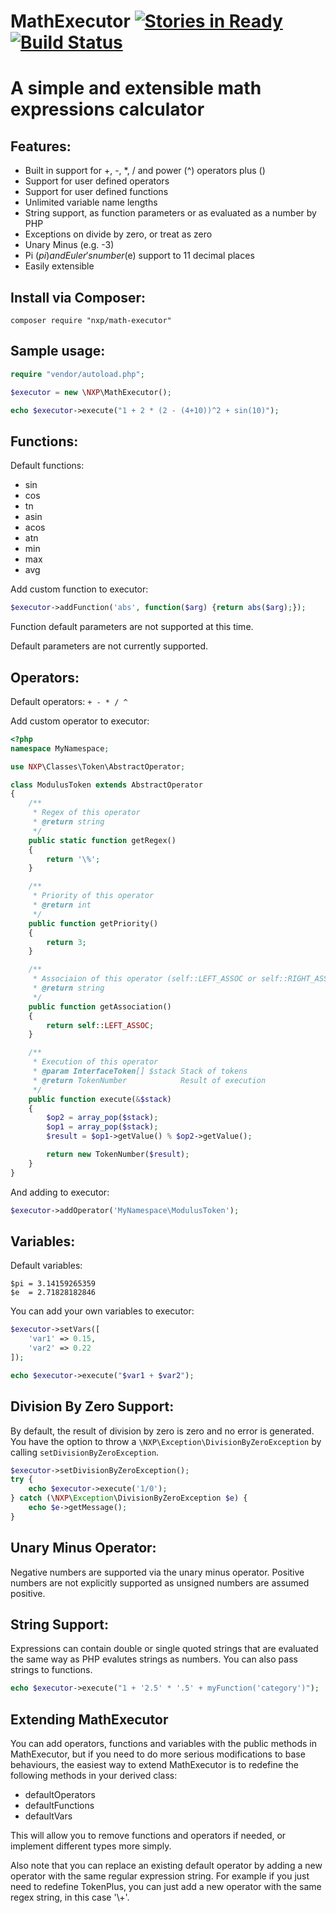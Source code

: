 # MathExecutor [![Stories in Ready](https://badge.waffle.io/NeonXP/MathExecutor.png?label=ready&title=Ready)](https://waffle.io/NeonXP/MathExecutor) [![Build Status](https://travis-ci.org/NeonXP/MathExecutor.png?branch=master)](https://travis-ci.org/NeonXP/MathExecutor)

# A simple and extensible math expressions calculator

## Features:
* Built in support for +, -, *, / and power (^) operators plus ()
* Support for user defined operators
* Support for user defined functions
* Unlimited variable name lengths
* String support, as function parameters or as evaluated as a number by PHP
* Exceptions on divide by zero, or treat as zero
* Unary Minus (e.g. -3)
* Pi ($pi) and Euler's number ($e) support to 11 decimal places
* Easily extensible

## Install via Composer:
```
composer require "nxp/math-executor"
```

## Sample usage:
```php
require "vendor/autoload.php";

$executor = new \NXP\MathExecutor();

echo $executor->execute("1 + 2 * (2 - (4+10))^2 + sin(10)");
```

## Functions:
Default functions:
* sin
* cos
* tn
* asin
* acos
* atn
* min
* max
* avg

Add custom function to executor:
```php
$executor->addFunction('abs', function($arg) {return abs($arg);});
```
Function default parameters are not supported at this time.

Default parameters are not currently supported.

## Operators:
Default operators: `+ - * / ^`

Add custom operator to executor:

```php
<?php
namespace MyNamespace;

use NXP\Classes\Token\AbstractOperator;

class ModulusToken extends AbstractOperator
{
    /**
     * Regex of this operator
     * @return string
     */
    public static function getRegex()
    {
        return '\%';
    }

    /**
     * Priority of this operator
     * @return int
     */
    public function getPriority()
    {
        return 3;
    }

    /**
     * Associaion of this operator (self::LEFT_ASSOC or self::RIGHT_ASSOC)
     * @return string
     */
    public function getAssociation()
    {
        return self::LEFT_ASSOC;
    }

    /**
     * Execution of this operator
     * @param InterfaceToken[] $stack Stack of tokens
     * @return TokenNumber            Result of execution
     */
    public function execute(&$stack)
    {
        $op2 = array_pop($stack);
        $op1 = array_pop($stack);
        $result = $op1->getValue() % $op2->getValue();

        return new TokenNumber($result);
    }
}
```

And adding to executor:

```php
$executor->addOperator('MyNamespace\ModulusToken');
```

## Variables:
Default variables:

```
$pi = 3.14159265359
$e  = 2.71828182846
```

You can add your own variables to executor:

```php
$executor->setVars([
    'var1' => 0.15,
    'var2' => 0.22
]);

echo $executor->execute("$var1 + $var2");
```
## Division By Zero Support:
By default, the result of division by zero is zero and no error is generated.  You have the option to throw a `\NXP\Exception\DivisionByZeroException` by calling `setDivisionByZeroException`.

```php
$executor->setDivisionByZeroException();
try {
    echo $executor->execute('1/0');
} catch (\NXP\Exception\DivisionByZeroException $e) {
    echo $e->getMessage();
}
```

## Unary Minus Operator:
Negative numbers are supported via the unary minus operator. Positive numbers are not explicitly supported as unsigned numbers are assumed positive.

## String Support:
Expressions can contain double or single quoted strings that are evaluated the same way as PHP evalutes strings as numbers. You can also pass strings to functions.

```php
echo $executor->execute("1 + '2.5' * '.5' + myFunction('category')");
```

## Extending MathExecutor
You can add operators, functions and variables with the public methods in MathExecutor, but if you need to do more serious modifications to base behaviours, the easiest way to extend MathExecutor is to redefine the following methods in your derived class:
* defaultOperators
* defaultFunctions
* defaultVars

This will allow you to remove functions and operators if needed, or implement different types more simply.

Also note that you can replace an existing default operator by adding a new operator with the same regular expression string.  For example if you just need to redefine TokenPlus, you can just add a new operator with the same regex string, in this case '\\+'.
